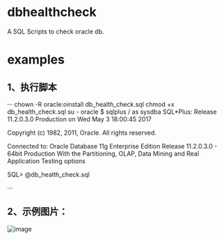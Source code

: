 # dbhealthcheck
  A SQL Scripts to check oracle db.
  
# examples
## 1、执行脚本
···
 chown -R oracle:oinstall  db_health_check.sql
 chmod +x  db_health_check.sql
 su - oracle
$ sqlplus / as sysdba
SQL*Plus: Release 11.2.0.3.0 Production on Wed May 3 18:00:45 2017

Copyright (c) 1982, 2011, Oracle.  All rights reserved.


Connected to:
Oracle Database 11g Enterprise Edition Release 11.2.0.3.0 - 64bit Production
With the Partitioning, OLAP, Data Mining and Real Application Testing options

SQL> @db_health_check.sql

···


## 2、示例图片：
![image](https://github.com/DragonWujj/dbhealthcheck/blob/master/examples.png)


